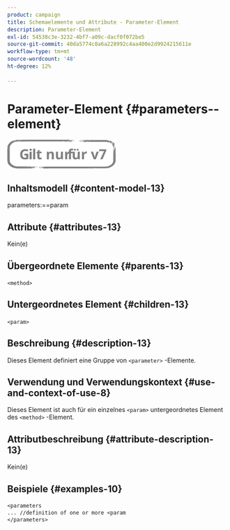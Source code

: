 ```yaml
---
product: campaign
title: Schemaelemente und Attribute - Parameter-Element
description: Parameter-Element
exl-id: 54538c3e-3232-4bf7-a09c-dacf0f072be5
source-git-commit: 40da5774c8a6a228992c4aa400e2d9924215611e
workflow-type: tm+mt
source-wordcount: '48'
ht-degree: 12%

---
```


# Parameter-Element {#parameters--element}

![](../../../assets/v7-only.svg)

## Inhaltsmodell {#content-model-13}

parameters:==param

## Attribute {#attributes-13}

Kein(e)

## Übergeordnete Elemente {#parents-13}

`<method>`

## Untergeordnetes Element {#children-13}

`<param>`

## Beschreibung {#description-13}

Dieses Element definiert eine Gruppe von `<parameter>`  -Elemente.

## Verwendung und Verwendungskontext {#use-and-context-of-use-8}

Dieses Element ist auch für ein einzelnes `<param>` untergeordnetes Element des `<method>`  -Element.

## Attributbeschreibung {#attribute-description-13}

Kein(e)

## Beispiele {#examples-10}

```
<parameters
... //definition of one or more <param
</parameters>
```
